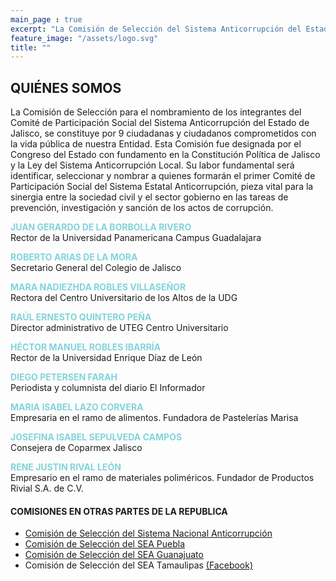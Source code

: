 ```yaml
---
main_page : true
excerpt: "La Comisión de Selección del Sistema Anticorrupción del Estado de Jalisco es..."
feature_image: "/assets/logo.svg"
title: ""
---
```


## QUIÉNES SOMOS  

La Comisión de Selección para el nombramiento de los integrantes del Comité de Participación Social del Sistema Anticorrupción del Estado de Jalisco, se constituye por 9 ciudadanas y ciudadanos comprometidos con la vida pública de nuestra Entidad. Esta Comisión fue designada por el Congreso del Estado con fundamento en la Constitución Política de Jalisco y la Ley del Sistema Anticorrupción Local. Su labor fundamental será identificar, seleccionar y nombrar a quienes formarán el primer Comité de Participación Social del Sistema Estatal Anticorrupción, pieza vital para la sinergia entre la sociedad civil y el sector gobierno en las tareas de prevención, investigación y sanción de los actos de corrupción.  



<b style="color: #82D4DA">JUAN GERARDO DE LA BORBOLLA RIVERO</b>  
Rector de la Universidad Panamericana Campus Guadalajara  

<b style="color: #82D4DA">ROBERTO ARIAS DE LA MORA</b>  
Secretario General del Colegio de Jalisco  

<b style="color: #82D4DA">MARA NADIEZHDA ROBLES VILLASEÑOR</b>  
Rectora del Centro Universitario de los Altos de la UDG  

<b style="color: #82D4DA">RAÚL ERNESTO QUINTERO PEÑA</b>  
Director administrativo de UTEG Centro Universitario  

<b style="color: #82D4DA">HÉCTOR MANUEL ROBLES IBARRÍA</b>  
Rector de la Universidad Enrique Díaz de León

<b style="color: #82D4DA">DIEGO PETERSEN FARAH</b>  
Periodista y columnista del diario El Informador  

<b style="color: #82D4DA">MARIA ISABEL LAZO CORVERA</b>  
Empresaria en el ramo de alimentos. Fundadora de Pastelerías Marisa  

<b style="color: #82D4DA">JOSEFINA ISABEL SEPULVEDA CAMPOS</b>  
Consejera de Coparmex Jalisco  

<b style="color: #82D4DA">RENE JUSTIN RIVAL LEÓN</b>  
Empresario en el ramo de materiales poliméricos. Fundador de Productos Rivial S.A. de C.V.  

<p>
</p>
<p>
</p>

#### COMISIONES EN OTRAS PARTES DE LA REPUBLICA

- [Comisión de Selección del Sistema Nacional Anticorrupción](http://comisionsna.mx/)
- [Comisión de Selección del SEA Puebla](http://comisionseapuebla.org/)
- [Comisión de Selección del SEA Guanajuato](http://comisiondeselecciongto.org/)
- Comisión de Selección del SEA Tamaulipas [(Facebook)](https://www.facebook.com/csseatamaulipas)



          
